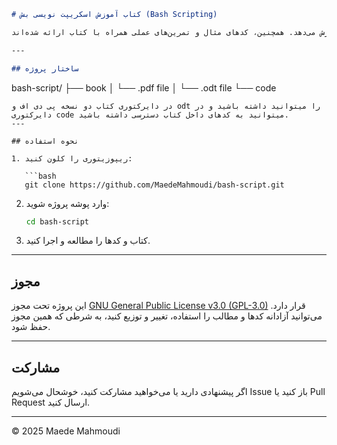 
```markdown
# کتاب آموزش اسکریپت نویسی بش (Bash Scripting)

این ریپوزیتوری شامل کتابی است که اصول و تکنیک‌های نوشتن اسکریپت‌های بش را آموزش می‌دهد. همچنین، کدهای مثال و تمرین‌های عملی همراه با کتاب ارائه شده‌اند.

---

## ساختار پروژه

```

bash-script/
├── book
│   └── .pdf file
│   └── .odt file
└── code

````
در دایرکتوری کتاب دو نسخه پی دی اف و odt را میتوانید داشته باشید و در دایرکتوری code میتوانید به کدهای داخل کتاب دسترسی داشته باشید.
---

## نحوه استفاده

1. ریپوزیتوری را کلون کنید:

   ```bash
   git clone https://github.com/MaedeMahmoudi/bash-script.git
````

2. وارد پوشه پروژه شوید:

   ```bash
   cd bash-script
   ```

3. کتاب و کدها را مطالعه و اجرا کنید.

---

## مجوز

این پروژه تحت مجوز [GNU General Public License v3.0 (GPL-3.0)](https://www.gnu.org/licenses/gpl-3.0.html) قرار دارد. می‌توانید آزادانه کدها و مطالب را استفاده، تغییر و توزیع کنید، به شرطی که همین مجوز حفظ شود.

---

## مشارکت

اگر پیشنهادی دارید یا می‌خواهید مشارکت کنید، خوشحال می‌شویم Issue باز کنید یا Pull Request ارسال کنید.

---

© 2025 Maede Mahmoudi

